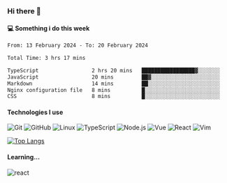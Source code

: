 ### Hi there 👋

#### 💻 Something i do this week

<!--START_SECTION:waka-->

```txt
From: 13 February 2024 - To: 20 February 2024

Total Time: 3 hrs 17 mins

TypeScript                 2 hrs 20 mins   █████████████████▓░░░░░░░   70.90 %
JavaScript                 20 mins         ██▓░░░░░░░░░░░░░░░░░░░░░░   10.18 %
Markdown                   14 mins         ██░░░░░░░░░░░░░░░░░░░░░░░   07.38 %
Nginx configuration file   8 mins          █░░░░░░░░░░░░░░░░░░░░░░░░   04.53 %
CSS                        8 mins          █░░░░░░░░░░░░░░░░░░░░░░░░   04.37 %
```

<!--END_SECTION:waka-->


#### Technologies I use
![Git](https://img.shields.io/badge/-Git-222222?style=flat&logo=git&logoColor=F05032)
![GitHub](https://img.shields.io/badge/-GitHub-181717?style=flat&logo=github)
![Linux](https://img.shields.io/badge/-Linux-222222?style=flat&logo=linux&logoColor=FCC624)
![TypeScript](https://img.shields.io/badge/-TypeScript-000000?style=flat&logo=typescript)
![Node.js](https://img.shields.io/badge/-Node.js-222222?style=flat&logo=node.js&logoColor=339933)
![Vue](https://img.shields.io/badge/-Vue-222222?style=flat&logo=Vue.js&logoColor=4FC08D)
![React](https://img.shields.io/badge/-React-222222?style=flat&logo=React&logoColor=blue)
![Vim](https://img.shields.io/badge/-Vim-222222?style=flat&logo=Vim&logoColor=green)

[![Top Langs](https://github-readme-stats.vercel.app/api/top-langs/?username=GodlessLiu&layout=compact)](https://github.com/anuraghazra/github-readme-stats)
#### Learning...
![react](https://img.shields.io/badge/react-18-blue.svg)
